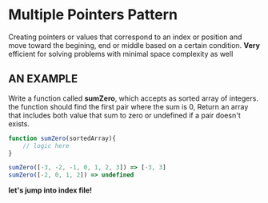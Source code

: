 # Multiple Pointers Pattern

Creating pointers or values that correspond to an index or position and move toward the begining, end or middle based on a certain condition.
**Very** efficient for solving problems with minimal space complexity as well 

## AN EXAMPLE
Write a function called **sumZero**, which accepts as sorted array of integers. the function should find the first pair where the sum is 0, Return an array that includes both value that sum to zero or undefined if a pair doesn't exists.

```.js
function sumZero(sortedArray){
    // logic here
}

sumZero([-3, -2, -1, 0, 1, 2, 3]) => [-3, 3]
sumZero([-2, 0, 1, 2]) => undefined
```
**let's jump into index file!**